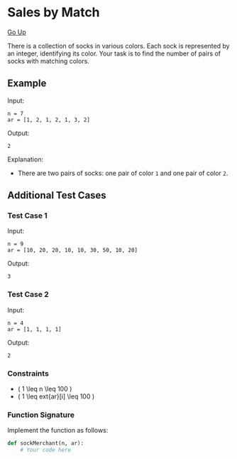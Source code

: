 
# Sales by Match

[Go Up](/HackerRank/Interview_Preparation_Kit/Warm_Up/warm_up.md)

There is a collection of socks in various colors. Each sock is represented by an integer, identifying its color. Your task is to find the number of pairs of socks with matching colors.

## Example

Input:
```
n = 7
ar = [1, 2, 1, 2, 1, 3, 2]
```

Output:
```
2
```

Explanation:
- There are two pairs of socks: one pair of color `1` and one pair of color `2`.

## Additional Test Cases

### Test Case 1
Input:
```
n = 9
ar = [10, 20, 20, 10, 10, 30, 50, 10, 20]
```
Output:
```
3
```

### Test Case 2
Input:
```
n = 4
ar = [1, 1, 1, 1]
```
Output:
```
2
```

### Constraints
- \( 1 \leq n \leq 100 \)
- \( 1 \leq 	ext{ar}[i] \leq 100 \)

### Function Signature
Implement the function as follows:
```python
def sockMerchant(n, ar):
    # Your code here
```
